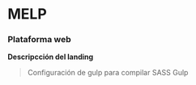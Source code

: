 # MELP #
### Plataforma web ###
__Descripcción del landing__
> Configuración de gulp para compilar SASS
> Gulp